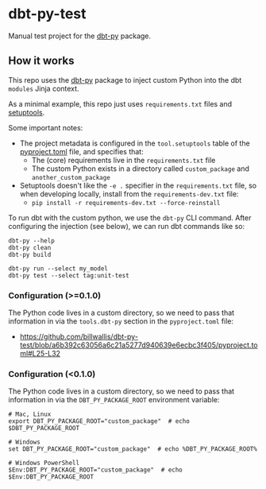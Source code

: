 # dbt-py-test

Manual test project for the [dbt-py](https://github.com/billwallis/dbt-py) package.

## How it works

This repo uses the [dbt-py](https://github.com/billwallis/dbt-py) package to inject custom Python into the dbt `modules` Jinja context.

As a minimal example, this repo just uses `requirements.txt` files and [setuptools](https://setuptools.pypa.io/en/latest/).

Some important notes:

- The project metadata is configured in the `tool.setuptools` table of the [pyproject.toml](pyproject.toml) file, and specifies that:
  - The (core) requirements live in the `requirements.txt` file
  - The custom Python exists in a directory called `custom_package` and `another_custom_package`
- Setuptools doesn't like the `-e .` specifier in the `requirements.txt` file, so when developing locally, install from the `requirements-dev.txt` file:
  - `pip install -r requirements-dev.txt --force-reinstall`

To run dbt with the custom python, we use the `dbt-py` CLI command. After configuring the injection (see below), we can run dbt commands like so:

```shell
dbt-py --help
dbt-py clean
dbt-py build

dbt-py run --select my_model
dbt-py test --select tag:unit-test
```

### Configuration (>=0.1.0)

The Python code lives in a custom directory, so we need to pass that information in via the `tools.dbt-py` section in the `pyproject.toml` file:

- https://github.com/billwallis/dbt-py-test/blob/a6b392c63056a6c21a5277d940639e6ecbc3f405/pyproject.toml#L25-L32

### Configuration (<0.1.0)

The Python code lives in a custom directory, so we need to pass that information in via the `DBT_PY_PACKAGE_ROOT` environment variable:

```shell
# Mac, Linux
export DBT_PY_PACKAGE_ROOT="custom_package"  # echo $DBT_PY_PACKAGE_ROOT

# Windows
set DBT_PY_PACKAGE_ROOT="custom_package"  # echo %DBT_PY_PACKAGE_ROOT%

# Windows PowerShell
$Env:DBT_PY_PACKAGE_ROOT="custom_package"  # echo $Env:DBT_PY_PACKAGE_ROOT
```
